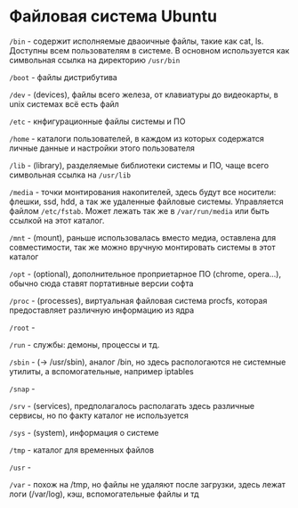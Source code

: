 # Файловая система Ubuntu

`/bin` - содержит исполняемые дваоичные файлы, такие как cat, ls. Доступны всем пользователям в системе. В основном используется как символьная ссылка на директорию `/usr/bin`

`/boot` - файлы дистрибутива

`/dev` - (devices), файлы всего железа, от клавиатуры до видеокарты, в unix системах всё есть файл

`/etc` - кнфигурационные файлы системы и ПО

`/home` - каталоги пользователей, в каждом из которых содержатся личные данные и настройки этого пользователя

`/lib` - (library), разделяемые библиотеки системы и ПО, чаще всего символьная ссылка на `/usr/lib`

`/media` - точки монтирования накопителей, здесь будут все носители: флешки,  ssd, hdd, а так же удаленные файловые системы. Управляется файлом `/etc/fstab`. Может лежать так же в `/var/run/media` или быть ссылкой на этот каталог.

`/mnt` - (mount), раньше использовалась вместо медиа, оставлена для совместимости, так же можно вручную монтировать системы в этот каталог

`/opt` - (optional), дополнительное проприетарное ПО (chrome, opera...), обычно сюда ставят портативные версии софта

`/proc` - (processes), виртуальная файловая система procfs, которая предоставляет различную информацию из ядра

`/root` -

`/run` - службы: демоны, процессы и тд.

`/sbin` - (→ /usr/sbin), аналог /bin, но здесь распологаются не системные утилиты, а вспомогательные, например iptables

`/snap` -

`/srv` - (services), предполагалось располагать здесь различные сервисы, но по факту каталог не используется

`/sys` - (system), информация о системе

`/tmp` - каталог для временных файлов

`/usr` -

`/var` - похож на /tmp, но файлы не удаляют после загрузки, здесь лежат логи (/var/log), кэш, вспомогательные файлы и тд